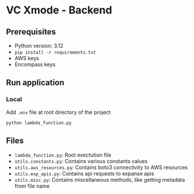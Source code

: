 # VC Xmode - Backend

## Prerequisites

- Python version: 3.12
- `pip install -r requirements.txt`
- AWS keys
- Encompass keys

## Run application

### Local

Add `.env` file at root directory of the project

`python lambda_function.py`

## Files

- `lambda_function.py`: Root exectution file
- `utils.constants.py`: Contains various constants values
- `utils.aws_resources.py`: Contains boto3 connectivity to AWS resources
- `utils.exp_apis.py`: Contains api requests to expanse apis
- `utils.misc.py`: Contains miscellaneous methods, like getting metadata from file name 
